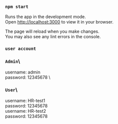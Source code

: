 

### `npm start`

Runs the app in the development mode.\
Open [http://localhost:3000](http://localhost:3000) to view it in your browser.

The page will reload when you make changes.\
You may also see any lint errors in the console.

### `user account`

### `Admin`\
  username: admin\
  password: 12345678
\
### `User`\
  username: HR-test1\
  password: 12345678
\
  username: HR-test2\
  password: 12345678
